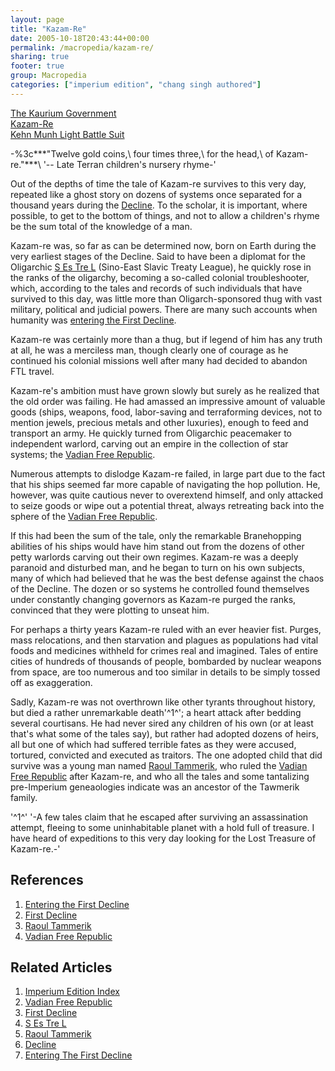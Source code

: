 ```yaml
---
layout: page
title: "Kazam-Re"
date: 2005-10-18T20:43:44+00:00
permalink: /macropedia/kazam-re/
sharing: true
footer: true
group: Macropedia
categories: ["imperium edition", "chang singh authored"]
---
```


<div class='row'>
	<div class='col-md-4'><a href='/macropedia/kaurium-government'>The Kaurium Government</a></div>
	<div class='col-md-4'><a href='/macropedia/kazam-re'>Kazam-Re</a></div>
	<div class='col-md-4'><a href='/macropedia/kehn-munh-light-battle-suit'>Kehn Munh Light Battle Suit</a></div>
</div>


-%3c***"Twelve gold coins,\\
four times three,\\
for the head,\\
of Kazam-re."***\\
'-- Late Terran children's nursery rhyme-'

Out of the depths of time the tale of Kazam-re survives to this very day, repeated like a ghost story on dozens of systems once separated for a thousand years during the [Decline](/chronology/first-decline).  To the scholar, it is important, where possible, to get to the bottom of things, and not to allow a children's rhyme be the sum total of the knowledge of a man.

Kazam-re was, so far as can be determined now, born on Earth during the very earliest stages of the Decline.  Said to have been a diplomat for the Oligarchic [S Es Tre L](/macropedia/s-es-tre-l) (Sino-East Slavic Treaty League), he quickly rose in the ranks of the oligarchy, becoming a so-called colonial troubleshooter, which, according to the tales and records of such individuals that have survived to this day, was little more than Oligarch-sponsored thug with vast military, political and judicial powers.  There are many such accounts when humanity was [entering the First Decline](/macropedia/entering-first-decline).

Kazam-re was certainly more than a thug, but if legend of him has any truth at all, he was a merciless man, though clearly one of courage as he continued his colonial missions well after many had decided to abandon FTL travel.

Kazam-re's ambition must have grown slowly but surely as he realized that the old order was failing.  He had amassed an impressive amount of valuable goods (ships, weapons, food, labor-saving and terraforming devices, not to mention jewels, precious metals and other luxuries), enough to feed and transport an army.  He quickly turned from Oligarchic peacemaker to independent warlord, carving out an empire in the collection of star systems; the [Vadian Free Republic](/macropedia/vadian-free-republic).

Numerous attempts to dislodge Kazam-re failed, in large part due to the fact that his ships seemed far more capable of navigating the hop pollution.  He, however, was quite cautious never to overextend himself, and only attacked to seize goods or wipe out a potential threat, always retreating back into the sphere of the [Vadian Free Republic](/macropedia/vadian-free-republic).

If this had been the sum of the tale, only the remarkable Branehopping abilities of his ships would have him stand out from the dozens of other petty warlords carving out their own regimes.  Kazam-re was a deeply paranoid and disturbed man, and he began to turn on his own subjects, many of which had believed that he was the best defense against the chaos of the Decline.  The dozen or so systems he controlled found themselves under constantly changing governors as Kazam-re purged the ranks, convinced that they were plotting to unseat him.

For perhaps a thirty years Kazam-re ruled with an ever heavier fist.  Purges, mass relocations, and then starvation and plagues as populations had vital foods and medicines withheld for crimes real and imagined.  Tales of entire cities of hundreds of thousands of people, bombarded by nuclear weapons from space, are too numerous and too similar in details to be simply tossed off as exaggeration.

Sadly, Kazam-re was not overthrown like other tyrants throughout history, but died a rather unremarkable death'^1^'; a heart attack after bedding several courtisans.  He had never sired any children of his own (or at least that's what some of the tales say), but rather had adopted dozens of heirs, all but one of which had suffered terrible fates as they were accused, tortured, convicted and executed as traitors.  The one adopted child that did survive was a young man named [Raoul Tammerik](/macropedia/raoul-tammerik), who ruled the [Vadian Free Republic](/macropedia/vadian-free-republic) after Kazam-re, and who all the tales and some tantalizing pre-Imperium geneaologies indicate was an ancestor of the Tawmerik family.

'^1^' '-A few tales claim that he escaped after surviving an assassination attempt, fleeing to some uninhabitable planet with a hold full of treasure.  I have heard of expeditions to this very day looking for the Lost Treasure of Kazam-re.-'

## References
1. [Entering the First Decline](/macropedia/entering-first-decline)
1. [First Decline](/chronology/first-decline)
1. [Raoul Tammerik](/macropedia/raoul-tammerik)
1. [Vadian Free Republic](/macropedia/vadian-free-republic)

## Related Articles

1. [Imperium Edition Index](/macropedia/imperium-edition-index)
2. [Vadian Free Republic](/macropedia/vadian-free-republic)
3. [First Decline](/chronology/first-decline)
4. [S Es Tre L](/macropedia/s-es-tre-l)
5. [Raoul Tammerik](/macropedia/raoul-tammerik)
6. [Decline](/chronology/first-decline)
7. [Entering The First Decline](/macropedia/entering-first-decline)



 
